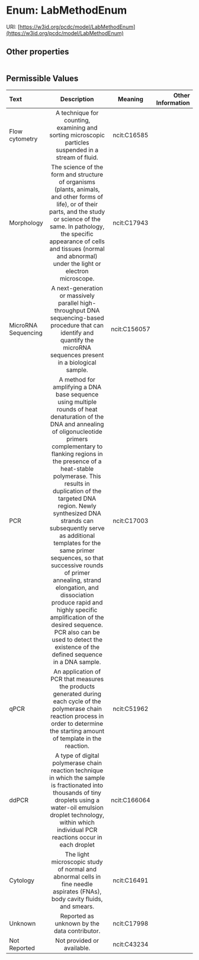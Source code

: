 
# Enum: LabMethodEnum




URI: [https://w3id.org/pcdc/model/LabMethodEnum](https://w3id.org/pcdc/model/LabMethodEnum)


## Other properties

|  |  |  |
| --- | --- | --- |

## Permissible Values

| Text | Description | Meaning | Other Information |
| :--- | :---: | :---: | ---: |
| Flow cytometry | A technique for counting, examining and sorting microscopic particles suspended in a stream of fluid. | ncit:C16585 |  |
| Morphology | The science of the form and structure of organisms (plants, animals, and other forms of life), or of their parts, and the study or science of the same. In pathology, the specific appearance of cells and tissues (normal and abnormal) under the light or electron microscope. | ncit:C17943 |  |
| MicroRNA Sequencing | A next-generation or massively parallel high-throughput DNA sequencing-based procedure that can identify and quantify the microRNA sequences present in a biological sample. | ncit:C156057 |  |
| PCR | A method for amplifying a DNA base sequence using multiple rounds of heat denaturation of the DNA and annealing of oligonucleotide primers complementary to flanking regions in the presence of a heat-stable polymerase. This results in duplication of the targeted DNA region. Newly synthesized DNA strands can subsequently serve as additional templates for the same primer sequences, so that successive rounds of primer annealing, strand elongation, and dissociation produce rapid and highly specific amplification of the desired sequence. PCR also can be used to detect the existence of the defined sequence in a DNA sample. | ncit:C17003 |  |
| qPCR | An application of PCR that measures the products generated during each cycle of the polymerase chain reaction process in order to determine the starting amount of template in the reaction. | ncit:C51962 |  |
| ddPCR | A type of digital polymerase chain reaction technique in which the sample is fractionated into thousands of tiny droplets using a water-oil emulsion droplet technology, within which individual PCR reactions occur in each droplet | ncit:C166064 |  |
| Cytology | The light microscopic study of normal and abnormal cells in fine needle aspirates (FNAs), body cavity fluids, and smears. | ncit:C16491 |  |
| Unknown | Reported as unknown by the data contributor. | ncit:C17998 |  |
| Not Reported | Not provided or available. | ncit:C43234 |  |

